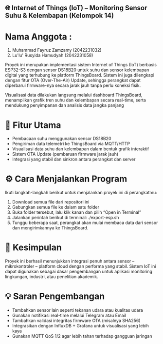 ## 🌐 Internet of Things (IoT) – Monitoring Sensor Suhu & Kelembapan (Kelompok 14)

# Nama Anggota :
1. Muhammad Fayruz Zamzamy (2042231032)
2. Lu'lu' Rusyida Hamudyah (2042231058)
   
Proyek ini merupakan implementasi sistem Internet of Things (IoT) berbasis ESP32-S3 dengan sensor DS18B20 untuk suhu dan sensor kelembapan digital yang terhubung ke platform ThingsBoard.
Sistem ini juga dilengkapi dengan fitur OTA (Over-The-Air) Update, sehingga perangkat dapat diperbarui firmware-nya secara jarak jauh tanpa perlu koneksi fisik.

Visualisasi data dilakukan langsung melalui dashboard ThingsBoard, menampilkan grafik tren suhu dan kelembapan secara real-time, serta mendukung penyimpanan dan analisis data jangka panjang


# 📡 Fitur Utama

- Pembacaan suhu menggunakan sensor DS18B20
- Pengiriman data telemetri ke ThingsBoard via MQTT/HTTP
- Visualisasi data suhu dan kelembapan dalam bentuk grafik interaktif
- Sistem OTA Update (pembaruan firmware jarak jauh)
- Integrasi yang stabil dan sinkron antara perangkat dan server

# ⚙️ Cara Menjalankan Program

Ikuti langkah-langkah berikut untuk menjalankan proyek ini di perangkatmu:
1. Download semua file dari repositori ini
2. Gabungkan semua file ke dalam satu folder
3. Buka folder tersebut, lalu klik kanan dan pilih “Open in Terminal”
4. Jalankan perintah berikut di terminal: ./export-esp.sh
5. Tunggu beberapa saat, perangkat akan mulai membaca data dari sensor dan mengirimkannya ke ThingsBoard.

# 🧠 Kesimpulan

Proyek ini berhasil menunjukkan integrasi penuh antara sensor – mikrokontroler – platform cloud dengan performa yang stabil.
Sistem IoT ini dapat digunakan sebagai dasar pengembangan untuk aplikasi monitoring lingkungan, industri, atau penelitian akademik.

# 💡 Saran Pengembangan

- Tambahkan sensor lain seperti tekanan udara atau kualitas udara
- Gunakan notifikasi real-time melalui Telegram atau Email
- Tambahkan validasi integritas firmware OTA (misalnya SHA256)
- Integrasikan dengan InfluxDB + Grafana untuk visualisasi yang lebih kaya
- Gunakan MQTT QoS 1/2 agar lebih tahan terhadap gangguan jaringan
